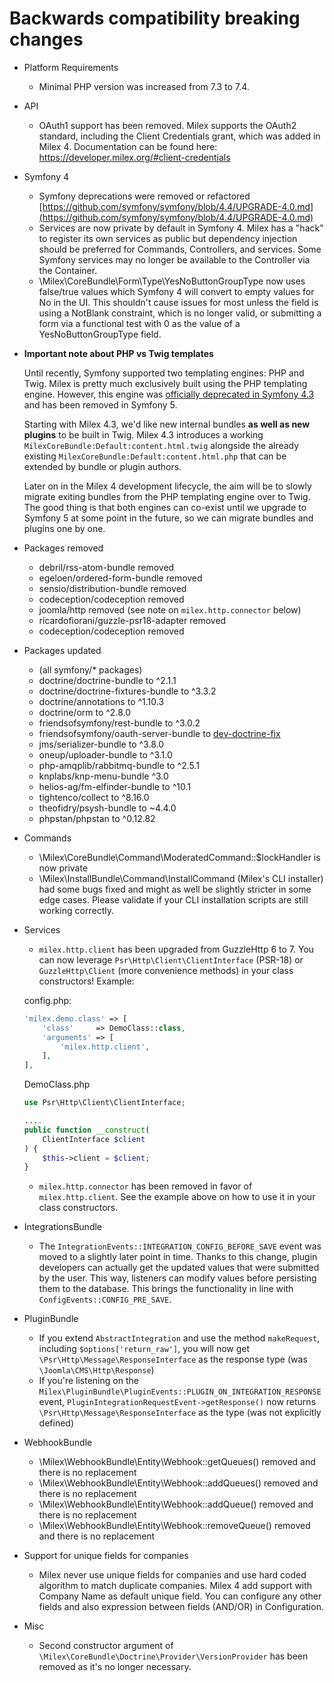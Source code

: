# Backwards compatibility breaking changes
*   Platform Requirements
    *   Minimal PHP version was increased from 7.3 to 7.4.
*   API
    *   OAuth1 support has been removed. Milex supports the OAuth2 standard, including the Client Credentials grant, which was added in Milex 4. Documentation can be found here: https://developer.milex.org/#client-credentials
*   Symfony 4
    *   Symfony deprecations were removed or refactored [https://github.com/symfony/symfony/blob/4.4/UPGRADE-4.0.md](https://github.com/symfony/symfony/blob/4.4/UPGRADE-4.0.md)
    *   Services are now private by default in Symfony 4. Milex has a "hack" to register its own services as public but dependency injection should be preferred for Commands, Controllers, and services. Some Symfony services may no longer be available to the Controller via the Container.
    *   \Milex\CoreBundle\Form\Type\YesNoButtonGroupType now uses false/true values which Symfony 4 will convert to empty values for No in the UI. This shouldn't cause issues for most unless the field is using a NotBlank constraint, which is no longer valid, or submitting a form via a functional test with 0 as the value of a YesNoButtonGroupType field. 
*   **Important note about PHP vs Twig templates**
    
    Until recently, Symfony supported two templating engines: PHP and Twig. Milex is pretty much exclusively built using the PHP templating engine. However, this engine was [officially deprecated in Symfony 4.3](https://symfony.com/doc/4.4/templating/PHP.html) and has been removed in Symfony 5.
    
    Starting with Milex 4.3, we'd like new internal bundles **as well as new plugins** to be built in Twig. Milex 4.3 introduces a working `MilexCoreBundle:Default:content.html.twig` alongside the already existing `MilexCoreBundle:Default:content.html.php` that can be extended by bundle or plugin authors.

    Later on in the Milex 4 development lifecycle, the aim will be to slowly migrate exiting bundles from the PHP templating engine over to Twig. The good thing is that both engines can co-exist until we upgrade to Symfony 5 at some point in the future, so we can migrate bundles and plugins one by one.
*   Packages removed
    *   debril/rss-atom-bundle removed
    *   egeloen/ordered-form-bundle removed
    *   sensio/distribution-bundle removed
    *   codeception/codeception removed
    *   joomla/http removed (see note on `milex.http.connector` below)
    *   ricardofiorani/guzzle-psr18-adapter removed
    *   codeception/codeception removed
*   Packages updated
    *   (all symfony/* packages)
    *   doctrine/doctrine-bundle to ^2.1.1
    *   doctrine/doctrine-fixtures-bundle to ^3.3.2
    *   doctrine/annotations to ^1.10.3
    *   doctrine/orm to ^2.8.0
    *   friendsofsymfony/rest-bundle to ^3.0.2
    *   friendsofsymfony/oauth-server-bundle to [dev-doctrine-fix](https://github.com/FriendsOfSymfony/FOSOAuthServerBundle/compare/1.6.2...dennisameling:doctrine-fix?expand=1)
    *   jms/serializer-bundle to ^3.8.0
    *   oneup/uploader-bundle to ^3.1.0
    *   php-amqplib/rabbitmq-bundle to ^2.5.1
    *   knplabs/knp-menu-bundle ^3.0
    *   helios-ag/fm-elfinder-bundle to ^10.1
    *   tightenco/collect to ^8.16.0
    *   theofidry/psysh-bundle to ~4.4.0
    *   phpstan/phpstan to ^0.12.82
*   Commands
    * \Milex\CoreBundle\Command\ModeratedCommand::$lockHandler is now private
    * \Milex\InstallBundle\Command\InstallCommand (Milex's CLI installer) had some bugs fixed and might as well be slightly stricter in some edge cases. Please validate if your CLI installation scripts are still working correctly.
*   Services
    * `milex.http.client` has been upgraded from GuzzleHttp 6 to 7. You can now leverage `Psr\Http\Client\ClientInterface` (PSR-18) or `GuzzleHttp\Client` (more convenience methods) in your class constructors! Example:

    config.php:

    ```PHP
    'milex.demo.class' => [
        'class'     => DemoClass::class,
        'arguments' => [
            'milex.http.client',
        ],
    ],
    ```

    DemoClass.php

    ```PHP
    use Psr\Http\Client\ClientInterface;
    
    ....
    public function __construct(
        ClientInterface $client
    ) {
        $this->client = $client;
    }
    ```

    * `milex.http.connector` has been removed in favor of `milex.http.client`. See the example above on how to use it in your class constructors.
*   IntegrationsBundle
    * The `IntegrationEvents::INTEGRATION_CONFIG_BEFORE_SAVE` event was moved to a slightly later point in time. Thanks to this change, plugin developers can actually get the updated values that were submitted by the user. This way, listeners can modify values before persisting them to the database. This brings the functionality in line with `ConfigEvents::CONFIG_PRE_SAVE`.

*   PluginBundle
    * If you extend `AbstractIntegration` and use the method `makeRequest`, including `$options['return_raw']`, you will now get `\Psr\Http\Message\ResponseInterface` as the response type (was `\Joomla\CMS\Http\Response`)
    * If you're listening on the `Milex\PluginBundle\PluginEvents::PLUGIN_ON_INTEGRATION_RESPONSE` event, `PluginIntegrationRequestEvent->getResponse()` now returns `\Psr\Http\Message\ResponseInterface` as the type (was not explicitly defined)

*   WebhookBundle
    * \Milex\WebhookBundle\Entity\Webhook::getQueues() removed and there is no replacement
    * \Milex\WebhookBundle\Entity\Webhook::addQueues() removed and there is no replacement
    * \Milex\WebhookBundle\Entity\Webhook::addQueue() removed and there is no replacement
    * \Milex\WebhookBundle\Entity\Webhook::removeQueue() removed and there is no replacement
*   Support for unique fields for companies
    * Milex never use unique fields for companies and use hard coded algorithm to match duplicate companies. Milex 4 add support with Company Name as default unique field. You can configure any other fields and also expression between fields (AND/OR) in Configuration.

*   Misc
    * Second constructor argument of `\Milex\CoreBundle\Doctrine\Provider\VersionProvider` has been removed as it's no longer necessary.
